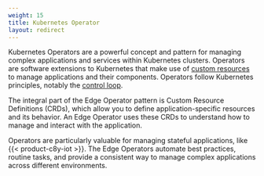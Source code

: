 ```yaml
---
weight: 15
title: Kubernetes Operator
layout: redirect
---
```


Kubernetes Operators are a powerful concept and pattern for managing complex applications and services within Kubernetes clusters. Operators are software extensions to Kubernetes that make use of [custom resources](https://kubernetes.io/docs/concepts/extend-kubernetes/api-extension/custom-resources/) to manage applications and their components. Operators follow Kubernetes principles, notably the [control loop](https://kubernetes.io/docs/concepts/architecture/controller/).

The integral part of the Edge Operator pattern is Custom Resource Definitions (CRDs), which allow you to define application-specific resources and its behavior. An Edge Operator uses these CRDs to understand how to manage and interact with the application. 

Operators are particularly valuable for managing stateful applications, like {{< product-c8y-iot >}}. The Edge Operators automate best practices, routine tasks, and provide a consistent way to manage complex applications across different environments.
